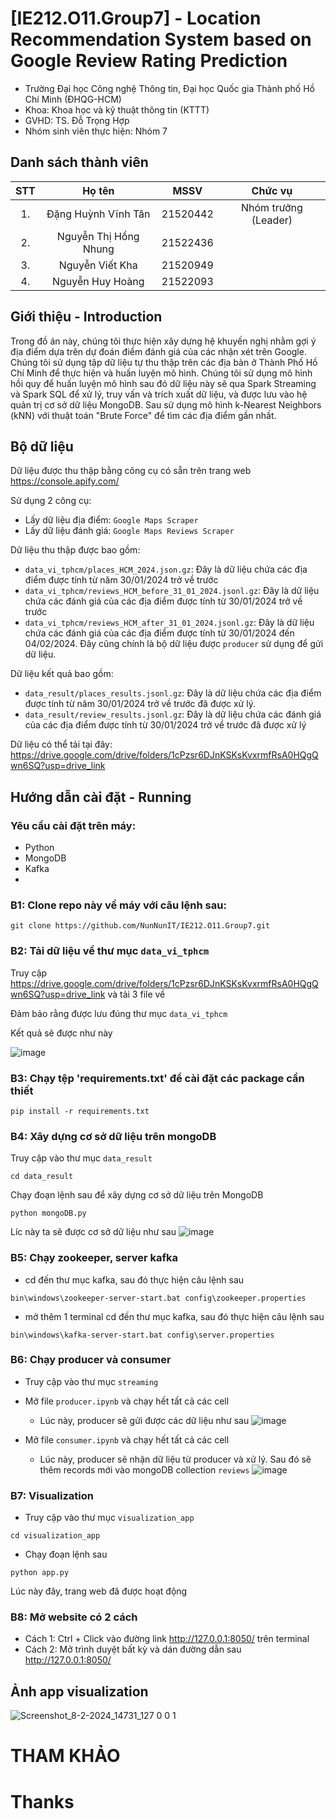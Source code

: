 # [IE212.O11.Group7] - Location Recommendation System based on Google Review Rating Prediction

* Trường Đại học Công nghệ Thông tin, Đại học Quốc gia Thành phố Hồ Chí Minh (ĐHQG-HCM)
* Khoa: Khoa học và kỹ thuật thông tin (KTTT)
* GVHD: TS. Đỗ Trọng Hợp
* Nhóm sinh viên thực hiện: Nhóm 7

## Danh sách thành viên
|STT | Họ tên | MSSV| Chức vụ |
|:---:|:-------------:|:-----:|:-----:|
|1. 	| Đặng Huỳnh Vĩnh Tân | 21520442| Nhóm trưởng (Leader)|
|2. 	| Nguyễn Thị Hồng Nhung | 21522436
|3. 	| Nguyễn Viết Kha		|	21520949
|4.  | Nguyễn Huy Hoàng | 21522093

##  Giới thiệu - Introduction
Trong đồ án này, chúng tôi thực hiện xây dựng hệ khuyến nghị nhằm gợi ý địa điểm dựa trên dự đoán điểm đánh giá của các nhận xét trên Google. Chúng tôi sử dụng tập dữ liệu tự thu thập trên các địa bàn ở Thành Phố Hồ Chí Minh để thực hiện và huấn luyện mô hình. Chúng tôi sử dụng mô hình hồi quy để huấn luyện mô hình sau đó dữ liệu này sẽ qua Spark Streaming và Spark SQL để xử lý, truy vấn và trích xuất dữ liệu, và được lưu vào hệ quản trị cơ sở dữ liệu MongoDB. Sau sử dụng mô hình k-Nearest Neighbors (kNN) với thuật toán "Brute Force" để tìm các địa điểm gần nhất.

## Bộ dữ liệu
Dữ liệu được thu thập bằng công cụ có sẵn trên trang web https://console.apify.com/

Sử dụng 2 công cụ:
- Lấy dữ liệu địa điểm: ```Google Maps Scraper```
- Lấy dữ liệu đánh giá: ```Google Maps Reviews Scraper```

Dữ liệu thu thập được bao gồm:

- ```data_vi_tphcm/places_HCM_2024.json.gz```: Đây là dữ liệu chứa các địa điểm được tính từ năm 30/01/2024 trở về trước
- ```data_vi_tphcm/reviews_HCM_before_31_01_2024.jsonl.gz```: Đây là dữ liệu chứa các đánh giá của các địa điểm được tính từ 30/01/2024 trở về trước
- ```data_vi_tphcm/reviews_HCM_after_31_01_2024.jsonl.gz```: Đây là dữ liệu chứa các đánh giá của các địa điểm được tính từ 30/01/2024 đến 04/02/2024. Đây cũng chính là bộ dữ liệu được ```producer``` sử dụng để gửi dữ liệu.

Dữ liệu kết quả bao gồm:

- ```data_result/places_results.jsonl.gz```: Đây là dữ liệu chứa các địa điểm được tính từ năm 30/01/2024 trở về trước đã được xử lý.
- ```data_result/review_results.jsonl.gz```: Đây là dữ liệu chứa các đánh giá của các địa điểm được tính từ 30/01/2024 trở về trước đã được xử lý

Dữ liệu có thể tải tại đây: https://drive.google.com/drive/folders/1cPzsr6DJnKSKsKvxrmfRsA0HQgQwn6SQ?usp=drive_link

## Hướng dẫn cài đặt - Running
### Yêu cầu cài đặt trên máy:
* Python
* MongoDB
* Kafka
* 
### B1: Clone repo này về máy với câu lệnh sau:
```
git clone https://github.com/NunNunIT/IE212.O11.Group7.git  
```
### B2: Tải dữ liệu về thư mục ```data_vi_tphcm```
Truy cập https://drive.google.com/drive/folders/1cPzsr6DJnKSKsKvxrmfRsA0HQgQwn6SQ?usp=drive_link và tải 3 file về

Đảm bảo rằng được lưu đúng thư mục ```data_vi_tphcm```

Kết quả sẽ được như này

![image](https://github.com/NunNunIT/IE212.O11.Group7/assets/145759907/6c809140-f78f-4f03-a69f-cdbfc6658154)


### B3: Chạy tệp 'requirements.txt' để cài đặt các package cần thiết
```
pip install -r requirements.txt
```
### B4: Xây dựng cơ sở dữ liệu trên mongoDB 
Truy cập vào thư mục ```data_result```
```
cd data_result
```
Chạy đoạn lệnh sau để xây dựng cơ sở dữ liệu trên MongoDB
```
python mongoDB.py 
```
Líc này ta sẽ được cơ sở dữ liệu như sau
![image](https://github.com/NunNunIT/IE212.O11.Group7/assets/145759907/019e7fbc-efc6-403b-978b-0ee7c640fb13)

### B5: Chạy zookeeper, server kafka
* cd đến thư mục kafka, sau đó thực hiện câu lệnh sau
```
bin\windows\zookeeper-server-start.bat config\zookeeper.properties
```
* mở thêm 1 terminal cd đến thư mục kafka, sau đó thực hiện câu lệnh sau
```
bin\windows\kafka-server-start.bat config\server.properties
```

### B6: Chạy producer và consumer
- Truy cập vào thư mục ```streaming```
- Mở file ```producer.ipynb``` và chạy hết tất cả các cell
    - Lúc này, producer sẽ gửi được các dữ liệu như sau
![image](https://github.com/NunNunIT/IE212.O11.Group7/assets/145759907/d382b58e-7cbf-4a11-92dd-842648b7e4f3)

- Mở file ```consumer.ipynb``` và chạy hết tất cả các cell
    - Lúc này, producer sẽ nhận dữ liệu từ producer và xử lý. Sau đó sẽ thêm records mới vào mongoDB collection ```reviews```
![image](https://github.com/NunNunIT/IE212.O11.Group7/assets/145759907/8cbd6b56-07ec-4f9e-891e-04f2b6ee791c)

### B7: Visualization
- Truy cập vào thư mục ```visualization_app```
```
cd visualization_app
```
- Chạy đoạn lệnh sau 
```
python app.py 
```
Lúc này đây, trang web đã được hoạt động
### B8: Mở website có 2 cách 
* Cách 1: Ctrl + Click vào đường link http://127.0.0.1:8050/ trên terminal
* Cách 2: Mở trình duyệt bất kỳ và dán đường dẫn sau http://127.0.0.1:8050/

## Ảnh app visualization
![Screenshot_8-2-2024_14731_127 0 0 1](https://github.com/NunNunIT/IE212.O11.Group7/assets/145759907/6bb6e810-4f24-49db-9db2-7fe6d03a45ab)

# THAM KHẢO

# Thanks

